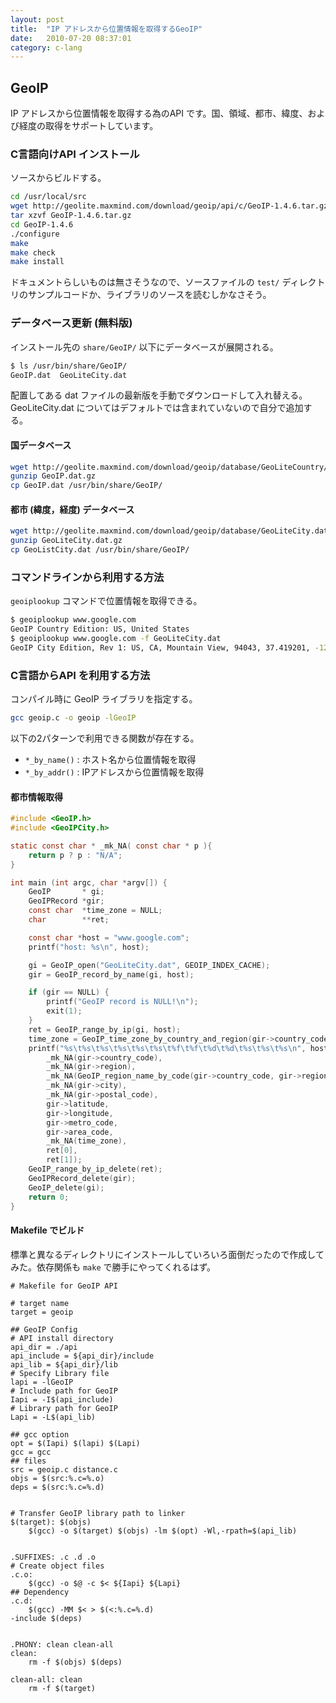 ```yaml
---
layout: post
title:  "IP アドレスから位置情報を取得するGeoIP"
date:   2010-07-20 08:37:01
category: c-lang
---
```


## GeoIP

IP アドレスから位置情報を取得する為のAPI です。国、領域、都市、緯度、および経度の取得をサポートしています。

### C言語向けAPI インストール

ソースからビルドする。

```sh
cd /usr/local/src
wget http://geolite.maxmind.com/download/geoip/api/c/GeoIP-1.4.6.tar.gz
tar xzvf GeoIP-1.4.6.tar.gz
cd GeoIP-1.4.6
./configure
make
make check
make install
```

ドキュメントらしいものは無さそうなので、ソースファイルの `test/` ディレクトリのサンプルコードか、ライブラリのソースを読むしかなさそう。

### データベース更新 (無料版)

インストール先の `share/GeoIP/` 以下にデータベースが展開される。

```sh
$ ls /usr/bin/share/GeoIP/
GeoIP.dat  GeoLiteCity.dat
```

配置してある dat ファイルの最新版を手動でダウンロードして入れ替える。GeoLiteCity.dat についてはデフォルトでは含まれていないので自分で追加する。

#### 国データベース

```sh
wget http://geolite.maxmind.com/download/geoip/database/GeoLiteCountry/GeoIP.dat.gz
gunzip GeoIP.dat.gz
cp GeoIP.dat /usr/bin/share/GeoIP/
```

#### 都市 (緯度，経度) データベース

```sh
wget http://geolite.maxmind.com/download/geoip/database/GeoLiteCity.dat.gz
gunzip GeoLiteCity.dat.gz
cp GeoListCity.dat /usr/bin/share/GeoIP/
```

### コマンドラインから利用する方法

`geoiplookup` コマンドで位置情報を取得できる。

```sh
$ geoiplookup www.google.com
GeoIP Country Edition: US, United States
$ geoiplookup www.google.com -f GeoLiteCity.dat
GeoIP City Edition, Rev 1: US, CA, Mountain View, 94043, 37.419201, -122.057404, 807, 650
```

### C言語からAPI を利用する方法

コンパイル時に GeoIP ライブラリを指定する。

```sh
gcc geoip.c -o geoip -lGeoIP
```

以下の2パターンで利用できる関数が存在する。

- `*_by_name()` : ホスト名から位置情報を取得
- `*_by_addr()` : IPアドレスから位置情報を取得


#### 都市情報取得

```c
#include <GeoIP.h>
#include <GeoIPCity.h>

static const char * _mk_NA( const char * p ){
    return p ? p : "N/A";
}

int main (int argc, char *argv[]) {
    GeoIP       * gi;
    GeoIPRecord *gir;
    const char  *time_zone = NULL;
    char        **ret;

    const char *host = "www.google.com";
    printf("host: %s\n", host);

    gi = GeoIP_open("GeoLiteCity.dat", GEOIP_INDEX_CACHE);
    gir = GeoIP_record_by_name(gi, host);

    if (gir == NULL) {
        printf("GeoIP record is NULL!\n");
        exit(1);
    }
    ret = GeoIP_range_by_ip(gi, host);
    time_zone = GeoIP_time_zone_by_country_and_region(gir->country_code, gir->region);
    printf("%s\t%s\t%s\t%s\t%s\t%s\t%f\t%f\t%d\t%d\t%s\t%s\t%s\n", host,
        _mk_NA(gir->country_code),
        _mk_NA(gir->region),
        _mk_NA(GeoIP_region_name_by_code(gir->country_code, gir->region)),
        _mk_NA(gir->city),
        _mk_NA(gir->postal_code),
        gir->latitude,
        gir->longitude,
        gir->metro_code,
        gir->area_code,
        _mk_NA(time_zone),
        ret[0],
        ret[1]);
    GeoIP_range_by_ip_delete(ret);
    GeoIPRecord_delete(gir);
    GeoIP_delete(gi);
    return 0;
}
```

#### Makefile でビルド

標準と異なるディレクトリにインストールしていろいろ面倒だったので作成してみた。依存関係も `make` で勝手にやってくれるはず。

```
# Makefile for GeoIP API

# target name
target = geoip

## GeoIP Config
# API install directory
api_dir = ./api
api_include = ${api_dir}/include
api_lib = ${api_dir}/lib
# Specify Library file
lapi = -lGeoIP
# Include path for GeoIP
Iapi = -I$(api_include)
# Library path for GeoIP
Lapi = -L$(api_lib)

## gcc option
opt = $(Iapi) $(lapi) $(Lapi)
gcc = gcc
## files
src = geoip.c distance.c
objs = $(src:%.c=%.o)
deps = $(src:%.c=%.d)


# Transfer GeoIP library path to linker
$(target): $(objs)
    $(gcc) -o $(target) $(objs) -lm $(opt) -Wl,-rpath=$(api_lib)


.SUFFIXES: .c .d .o
# Create object files
.c.o:
    $(gcc) -o $@ -c $< ${Iapi} ${Lapi}
## Dependency
.c.d:
    $(gcc) -MM $< > $(<:%.c=%.d)
-include $(deps)


.PHONY: clean clean-all
clean:
    rm -f $(objs) $(deps)

clean-all: clean
    rm -f $(target)
```

